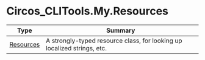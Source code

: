 ﻿
# Circos_CLITools.My.Resources

|Type|Summary|
|----|-------|
|[Resources](./Resources.md)|A strongly-typed resource class, for looking up localized strings, etc.|

